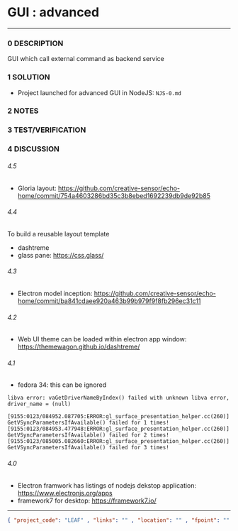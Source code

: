 # GUI : advanced
--------------------------------
### 0 DESCRIPTION
GUI which call external command as backend service

### 1 SOLUTION
- Project launched for advanced GUI in NodeJS: ```NJS-0.md```

### 2 NOTES


### 3 TEST/VERIFICATION


### 4 DISCUSSION
###### 4.5
- Gloria layout: https://github.com/creative-sensor/echo-home/commit/754a4603286bd35c3b8ebed1692239db9de92b85
###### 4.4
To build a reusable layout template
- dashtreme
- glass pane: https://css.glass/

###### 4.3
- Electron model inception: https://github.com/creative-sensor/echo-home/commit/ba841cdaee920a463b99b979f9f8fb296ec31c11

###### 4.2
- Web UI theme can be loaded within electron app window: https://themewagon.github.io/dashtreme/

###### 4.1
- fedora 34: this can be ignored
```
libva error: vaGetDriverNameByIndex() failed with unknown libva error, driver_name = (null)

[9155:0123/084952.087705:ERROR:gl_surface_presentation_helper.cc(260)] GetVSyncParametersIfAvailable() failed for 1 times!
[9155:0123/084953.477948:ERROR:gl_surface_presentation_helper.cc(260)] GetVSyncParametersIfAvailable() failed for 2 times!
[9155:0123/085005.082660:ERROR:gl_surface_presentation_helper.cc(260)] GetVSyncParametersIfAvailable() failed for 3 times!
```
###### 4.0
- Electron framwork has listings of nodejs dekstop application: https://www.electronjs.org/apps
- framework7 for desktop: https://framework7.io/



--------------------------------
```json
{ "project_code": "LEAF" , "links": "" , "location": "" , "fpoint": "" }
```
